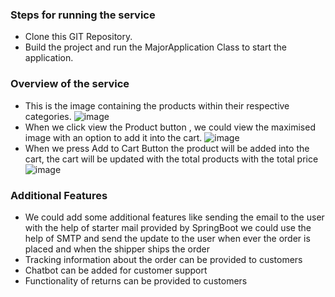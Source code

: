 ### Steps for running the service
* Clone this GIT Repository.
* Build the project and run the MajorApplication Class to start the application.

### Overview of the service
* This is the image containing the products within their respective categories. ![image](https://github.com/HarshaDevu/Food-App/assets/87069407/f7e122eb-290e-486a-8ead-d4a0cbfc61e4)
* When we click view the Product button , we could view the maximised image with an option to add it into the cart. ![image](https://github.com/HarshaDevu/Food-App/assets/87069407/6d1e47a7-8519-4ca5-825b-e7b48414da26)
* When we press Add to Cart Button the product will be added into the cart, the cart will be updated with the total products with the total price ![image](https://github.com/HarshaDevu/Food-App/assets/87069407/2dcf5fb6-4fcb-4cf2-a11b-4e8ef002ec1b)

### Additional Features
* We could add some additional features like sending the email to the user with the help of starter mail provided by SpringBoot we could use the help of SMTP and send the update to the user when ever the order is placed and when the shipper ships the order
* Tracking information about the order can be provided to customers
* Chatbot can be added for customer support
* Functionality of returns can be provided to customers
